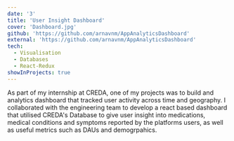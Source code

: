 ```yaml
---
date: '3'
title: 'User Insight Dashboard'
cover: 'Dashboard.jpg'
github: 'https://github.com/arnavnm/AppAnalyticsDashboard'
external: 'https://github.com/arnavnm/AppAnalyticsDashboard'
tech:
  - Visualisation
  - Databases
  - React-Redux
showInProjects: true
---
```


As part of my internship at CREDA, one of my projects was to build and analytics dashboard that tracked user activity across time and geography. I collaborated with the engineering team to develop a react based dashboard that utilised CREDA's Database to give user insight into medications, medical conditions and symptoms reported by the platforms users, as well as useful metrics such as DAUs and demogrpahics. 


